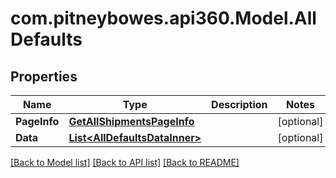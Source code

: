 # com.pitneybowes.api360.Model.AllDefaults

## Properties

Name | Type | Description | Notes
------------ | ------------- | ------------- | -------------
**PageInfo** | [**GetAllShipmentsPageInfo**](GetAllShipmentsPageInfo.md) |  | [optional] 
**Data** | [**List&lt;AllDefaultsDataInner&gt;**](AllDefaultsDataInner.md) |  | [optional] 

[[Back to Model list]](../../README.md#documentation-for-models) [[Back to API list]](../../README.md#documentation-for-api-endpoints) [[Back to README]](../../README.md)

